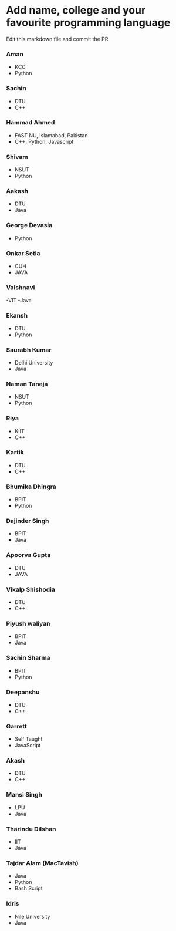 # Add name, college and your favourite programming language

Edit this markdown file and commit the PR

### Aman
- KCC
- Python

### Sachin
- DTU
- C++

### Hammad Ahmed
- FAST NU, Islamabad, Pakistan
- C++, Python, Javascript

### Shivam
- NSUT
- Python

### Aakash
- DTU
- Java

### George Devasia
- Python


### Onkar Setia
- CUH
- JAVA

### Vaishnavi
-VIT
-Java

### Ekansh
- DTU
- Python

### Saurabh Kumar
- Delhi University
- Java

### Naman Taneja
- NSUT
- Python

### Riya
- KIIT
- C++

### Kartik
- DTU
- C++

### Bhumika Dhingra
- BPIT
- Python

### Dajinder Singh
- BPIT
- Java

### Apoorva Gupta
- DTU
- JAVA

### Vikalp Shishodia
- DTU
- C++

### Piyush waliyan
- BPIT
- Java

### Sachin Sharma
- BPIT
- Python

### Deepanshu
- DTU
- C++

### Garrett
- Self Taught
- JavaScript

### Akash
- DTU
- C++

### Mansi Singh
- LPU
- Java

### Tharindu Dilshan
- IIT
- Java

### Tajdar Alam (MacTavish)
- Java
- Python
- Bash Script


### Idris
- Nile University
- Java

